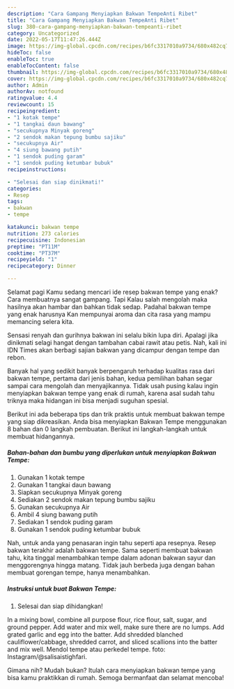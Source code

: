 ```yaml
---
description: "Cara Gampang Menyiapkan Bakwan TempeAnti Ribet"
title: "Cara Gampang Menyiapkan Bakwan TempeAnti Ribet"
slug: 380-cara-gampang-menyiapkan-bakwan-tempeanti-ribet
category: Uncategorized
date: 2022-05-17T11:47:26.444Z
image: https://img-global.cpcdn.com/recipes/b6fc3317010a9734/680x482cq70/bakwan-tempe-foto-resep-utama.jpg
hideToc: false
enableToc: true
enableTocContent: false
thumbnail: https://img-global.cpcdn.com/recipes/b6fc3317010a9734/680x482cq70/bakwan-tempe-foto-resep-utama.jpg
cover: https://img-global.cpcdn.com/recipes/b6fc3317010a9734/680x482cq70/bakwan-tempe-foto-resep-utama.jpg
author: Admin
authorAv: notfound
ratingvalue: 4.4
reviewcount: 15
recipeingredient:
- "1 kotak tempe"
- "1 tangkai daun bawang"
- "secukupnya Minyak goreng"
- "2 sendok makan tepung bumbu sajiku"
- "secukupnya Air"
- "4 siung bawang putih"
- "1 sendok puding garam"
- "1 sendok puding ketumbar bubuk"
recipeinstructions:

- "Selesai dan siap dinikmati!"
categories:
- Resep
tags:
- bakwan
- tempe

katakunci: bakwan tempe 
nutrition: 273 calories
recipecuisine: Indonesian
preptime: "PT11M"
cooktime: "PT37M"
recipeyield: "1"
recipecategory: Dinner

---
```



Selamat pagi Kamu sedang mencari ide resep bakwan tempe yang enak? Cara membuatnya sangat gampang. Tapi Kalau salah mengolah maka hasilnya akan hambar dan bahkan tidak sedap. Padahal bakwan tempe yang enak harusnya Kan mempunyai aroma dan cita rasa yang mampu memancing selera kita.


Sensasi renyah dan gurihnya bakwan ini selalu bikin lupa diri. Apalagi jika dinikmati selagi hangat dengan tambahan cabai rawit atau petis. Nah, kali ini IDN Times akan berbagi sajian bakwan yang dicampur dengan tempe dan rebon.

Banyak hal yang sedikit banyak berpengaruh terhadap kualitas rasa dari bakwan tempe, pertama dari jenis bahan, kedua pemilihan bahan segar sampai cara mengolah dan menyajikannya. Tidak usah pusing kalau ingin menyiapkan bakwan tempe yang enak di rumah, karena asal sudah tahu triknya maka hidangan ini bisa menjadi suguhan spesial.


Berikut ini ada beberapa tips dan trik praktis untuk membuat bakwan tempe yang siap dikreasikan. Anda bisa menyiapkan Bakwan Tempe menggunakan 8 bahan dan 0 langkah pembuatan. Berikut ini langkah-langkah untuk membuat hidangannya.

<!--inarticleads1-->

##### Bahan-bahan dan bumbu yang diperlukan untuk menyiapkan Bakwan Tempe:

1. Gunakan 1 kotak tempe
1. Gunakan 1 tangkai daun bawang
1. Siapkan secukupnya Minyak goreng
1. Sediakan 2 sendok makan tepung bumbu sajiku
1. Gunakan secukupnya Air
1. Ambil 4 siung bawang putih
1. Sediakan 1 sendok puding garam
1. Gunakan 1 sendok puding ketumbar bubuk


Nah, untuk anda yang penasaran ingin tahu seperti apa resepnya. Resep bakwan terakhir adalah bakwan tempe. Sama seperti membuat bakwan tahu, kita tinggal menambahkan tempe dalam adonan bakwan sayur dan menggorengnya hingga matang. Tidak jauh berbeda juga dengan bahan membuat gorengan tempe, hanya menambahkan. 

<!--inarticleads2-->

##### Instruksi untuk buat Bakwan Tempe:


1. Selesai dan siap dihidangkan!

In a mixing bowl, combine all purpose flour, rice flour, salt, sugar, and ground pepper. Add water and mix well, make sure there are no lumps. Add grated garlic and egg into the batter. Add shredded blanched cauliflower/cabbage, shredded carrot, and sliced scallions into the batter and mix well. Mendol tempe atau perkedel tempe. foto: Instagram/@salisaistighfari. 

Gimana nih? Mudah bukan? Itulah cara menyiapkan bakwan tempe yang bisa kamu praktikkan di rumah. Semoga bermanfaat dan selamat mencoba!
